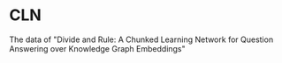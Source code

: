 # CLN
The data of "Divide and Rule: A Chunked Learning Network for Question Answering over Knowledge Graph Embeddings"
